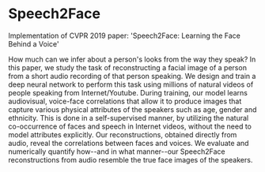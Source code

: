 # Speech2Face

Implementation of CVPR 2019 paper: 'Speech2Face: Learning the Face Behind a Voice'

How much can we infer about a person's looks from the way they speak? In this paper, we study the task of reconstructing a facial image of a person from a short audio recording of that person speaking. We design and train a deep neural network to perform this task using millions of natural videos of people speaking from Internet/Youtube. During training, our model learns audiovisual, voice-face correlations that allow it to produce images that capture various physical attributes of the speakers such as age, gender and ethnicity. This is done in a self-supervised manner, by utilizing the natural co-occurrence of faces and speech in Internet videos, without the need to model attributes explicitly. Our reconstructions, obtained directly from audio, reveal the correlations between faces and voices. We evaluate and numerically quantify how--and in what manner--our Speech2Face reconstructions from audio resemble the true face images of the speakers.
